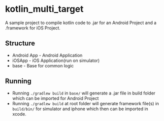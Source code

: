 # kotlin_multi_target
A sample project to compile kotlin code to .jar for an Android Project and a .framework for iOS Project.

## Structure
- Android App - Android Application
- iOSApp - iOS Application(run on simulator)
- base - Base for common logic

## Running
- Running `./gradlew build` in `base/` will generate a .jar file
in build folder which can be imported for Android Project
- Running `./gradlew build` at root folder will generate framework
file(s) in `build/bin/` for simulator and iphone which then can
be imported in xcode.